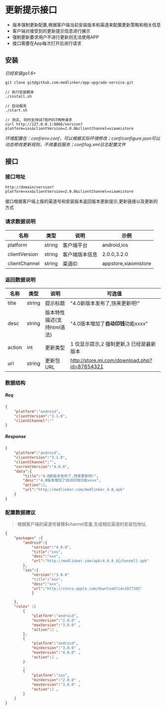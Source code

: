# 更新提示接口

- 版本强制更新配置,根据客户端当前安装版本和渠道来配置更新策略和相关信息
- 客户端对接受到的更新提示信息进行展示
- 强制更新要求用户不进行更新则无法使用APP
- 接口需要在App每次打开后进行请求

## 安装
*已经安装go1.6+*  

```
git clone git@github.com:medlinker/app-upgrade-service.git

// 执行安装脚本
./install.sh

// 启动服务
./start.sh

// 测试, 同时支持GET和POST两种请求
curl http://127.0.0.1:8866/version?platform=ios&clientVersion=2.0.0&clientChannel=xiaomistore
```

*环境配置在：conf/env.conf，可以根据实际环境修改；conf/configure.json可以动态修改更新规则，不用重启服务；conf/log.xml日志配置文件*

## 接口

### 接口地址


```
http://domain/version?platform=xxx&clientVersion=2.0.0&clientChannel=xiaomistore
```

接口根据客户端上报的渠道号和安装版本返回版本更新提示,更新链接以及更新的方式

### 请求数据说明 ###

| 名称 | 类型 |  说明 | 示例 |
|---|---|---|---|
| platform | string | 客户端平台 | android,ios |
| clientVersion | string | 客户端版本信息 | 2.0.0,3.2.0|
| clientChannel | string |  渠道ID  | appstore,xiaomistore |


### 返回数据说明 ###

| 名称 | 类型 |  说明 | 可选值 |
|---|---|---|---|
| title | string | 提示标题 | "4.0新版本发布了,快来更新吧!" |
| desc | string | 版本特性描述(支持html语法) | "4.0版本增加了<strong>自动印钱</strong>功能xxxx" |
| action | int |  更新类型  | 1 仅显示提示,2 强制更新,3 已经是最新版本|
| url| string | 更新包URL |  http://store.mi.com/download.php?id=87654321|



### 数据结构

##### Req

```json
{
    "platform":"android",
    "clientVersion":"3.1.0",
    "clientChannel":""
}
```

##### Response

```json
{
    "platform":"android",
    "clientVersion":"3.1.0",
    "clientChannel":"",
    "currentVersion":"4.0.0",
    "data":{
        "title":"4.0新版本发布了,快来更新吧!",
        "desc":"4.0版本增加了自动印钱功能xxxx",
        "action":1,
        "url":"http://medlinker.com/medlinker_4.0.apk"
    }
}
```

### 配置数据建议

>
>  根据客户端的渠道号替换$channel变量,生成相应渠道的安装包地址.
>

```json
{
    "packages" :{
        "android":{
            "version":"4.0.0",
            "title":"xxx",
            "desc":"xxx",
            "url":"http://medlinker.com/apk/4.0.0_${channel}.apk"
        },
        "ios":{
            "version":"3.0.0"
            "title":"xxx",
            "desc":"xxx",
            "url":"http://store.apple.com/download?id=2877365"
            }

    },
    "rules" :[
        {
            "platform":"android",          
            "minVersion":"2.0.0" ,
            "maxVersion":"3.0.0" ,
            "action":2 ,
        },
        {
            "platform":"android",
            "minVersion":"3.0.0" ,
            "maxVersion":"4.0.0" ,
            "action":1 ,
        }
        ,
        {
            "platform":"ios",
            "minVersion":"2.0.0" ,
            "maxVersion":"3.0.0" ,
            "action":1 ,
        }
    ]
}

```


